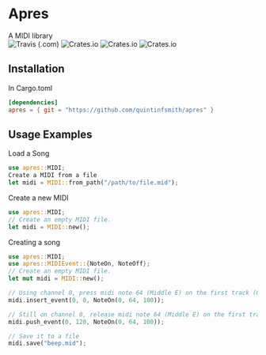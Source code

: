 # Apres
A MIDI library<br/>
![Travis (.com)](https://img.shields.io/travis/com/quintinfsmith/apres?style=flat-square)
![Crates.io](https://img.shields.io/crates/d/apres?style=flat-square)
![Crates.io](https://img.shields.io/crates/l/apres?style=flat-square)
![Crates.io](https://img.shields.io/crates/v/apres?style=flat-square)

## Installation
In Cargo.toml
```toml
[dependencies]
apres = { git = "https://github.com/quintinfsmith/apres" }
```
## Usage Examples
Load a Song
```rust
use apres::MIDI;
Create a MIDI from a file
let midi = MIDI::from_path("/path/to/file.mid");
```
Create a new MIDI
```rust
use apres::MIDI;
// Create an empty MIDI file.
let midi = MIDI::new();
```
Creating a song
```rust
use apres::MIDI;
use apres::MIDIEvent::{NoteOn, NoteOff};
// Create an empty MIDI file.
let mut midi = MIDI::new();

// Using channel 0, press midi note 64 (Middle E) on the first track (0) at the first position (0 ticks)
midi.insert_event(0, 0, NoteOn(0, 64, 100));

// Still on channel 0, release midi note 64 (Middle E) on the first track (0) one beat later (120 ticks)
midi.push_event(0, 120, NoteOn(0, 64, 100));

// Save it to a file
midi.save("beep.mid");
```
